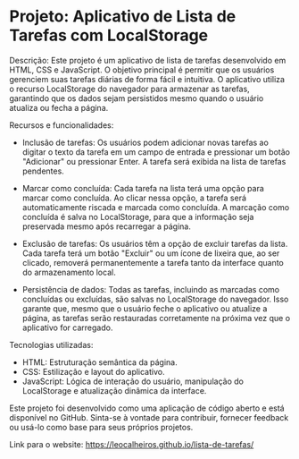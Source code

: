 # Projeto: Aplicativo de Lista de Tarefas com LocalStorage

Descrição:
Este projeto é um aplicativo de lista de tarefas desenvolvido em HTML, CSS e JavaScript. O objetivo principal é permitir que os usuários gerenciem suas tarefas diárias de forma fácil e intuitiva. O aplicativo utiliza o recurso LocalStorage do navegador para armazenar as tarefas, garantindo que os dados sejam persistidos mesmo quando o usuário atualiza ou fecha a página.

Recursos e funcionalidades:
- Inclusão de tarefas: Os usuários podem adicionar novas tarefas ao digitar o texto da tarefa em um campo de entrada e pressionar um botão "Adicionar" ou pressionar Enter. A tarefa será exibida na lista de tarefas pendentes.

- Marcar como concluída: Cada tarefa na lista terá uma opção para marcar como concluída. Ao clicar nessa opção, a tarefa será automaticamente riscada e marcada como concluída. A marcação como concluída é salva no LocalStorage, para que a informação seja preservada mesmo após recarregar a página.

- Exclusão de tarefas: Os usuários têm a opção de excluir tarefas da lista. Cada tarefa terá um botão "Excluir" ou um ícone de lixeira que, ao ser clicado, removerá permanentemente a tarefa tanto da interface quanto do armazenamento local.

- Persistência de dados: Todas as tarefas, incluindo as marcadas como concluídas ou excluídas, são salvas no LocalStorage do navegador. Isso garante que, mesmo que o usuário feche o aplicativo ou atualize a página, as tarefas serão restauradas corretamente na próxima vez que o aplicativo for carregado.

Tecnologias utilizadas:
- HTML: Estruturação semântica da página.
- CSS: Estilização e layout do aplicativo.
- JavaScript: Lógica de interação do usuário, manipulação do LocalStorage e atualização dinâmica da interface.

Este projeto foi desenvolvido como uma aplicação de código aberto e está disponível no GitHub. Sinta-se à vontade para contribuir, fornecer feedback ou usá-lo como base para seus próprios projetos.

Link para o website: https://leocalheiros.github.io/lista-de-tarefas/
